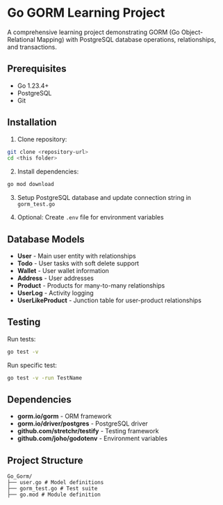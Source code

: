 # Go GORM Learning Project

A comprehensive learning project demonstrating GORM (Go Object-Relational Mapping) with PostgreSQL database operations, relationships, and transactions.

## Prerequisites

- Go 1.23.4+
- PostgreSQL
- Git

## Installation

1. Clone repository:
```bash
git clone <repository-url>
cd <this folder>
```

2. Install dependencies:
```bash
go mod download
```

3. Setup PostgreSQL database and update connection string in `gorm_test.go`

4. Optional: Create `.env` file for environment variables

## Database Models

- **User** - Main user entity with relationships
- **Todo** - User tasks with soft delete support
- **Wallet** - User wallet information
- **Address** - User addresses
- **Product** - Products for many-to-many relationships
- **UserLog** - Activity logging
- **UserLikeProduct** - Junction table for user-product relationships

## Testing

Run tests:
```bash
go test -v
```

Run specific test:
```bash
go test -v -run TestName
```

## Dependencies

- **gorm.io/gorm** - ORM framework
- **gorm.io/driver/postgres** - PostgreSQL driver
- **github.com/stretchr/testify** - Testing framework
- **github.com/joho/godotenv** - Environment variables

## Project Structure
```plaintext
Go_Gorm/
├── user.go # Model definitions
├── gorm_test.go # Test suite
├── go.mod # Module definition
```
